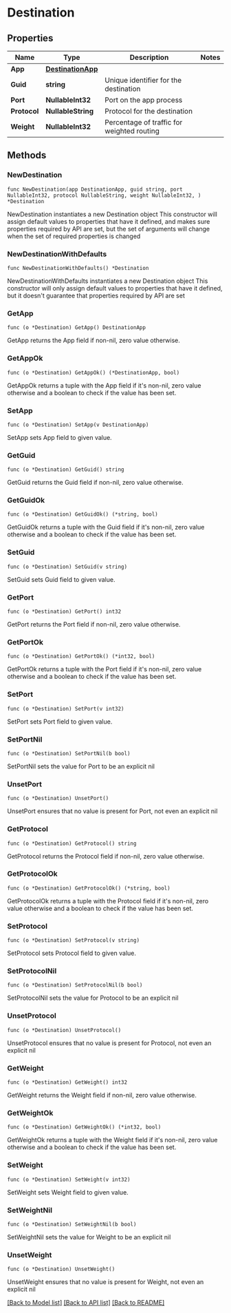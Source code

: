 # Destination

## Properties

Name | Type | Description | Notes
------------ | ------------- | ------------- | -------------
**App** | [**DestinationApp**](DestinationApp.md) |  | 
**Guid** | **string** | Unique identifier for the destination | 
**Port** | **NullableInt32** | Port on the app process | 
**Protocol** | **NullableString** | Protocol for the destination | 
**Weight** | **NullableInt32** | Percentage of traffic for weighted routing | 

## Methods

### NewDestination

`func NewDestination(app DestinationApp, guid string, port NullableInt32, protocol NullableString, weight NullableInt32, ) *Destination`

NewDestination instantiates a new Destination object
This constructor will assign default values to properties that have it defined,
and makes sure properties required by API are set, but the set of arguments
will change when the set of required properties is changed

### NewDestinationWithDefaults

`func NewDestinationWithDefaults() *Destination`

NewDestinationWithDefaults instantiates a new Destination object
This constructor will only assign default values to properties that have it defined,
but it doesn't guarantee that properties required by API are set

### GetApp

`func (o *Destination) GetApp() DestinationApp`

GetApp returns the App field if non-nil, zero value otherwise.

### GetAppOk

`func (o *Destination) GetAppOk() (*DestinationApp, bool)`

GetAppOk returns a tuple with the App field if it's non-nil, zero value otherwise
and a boolean to check if the value has been set.

### SetApp

`func (o *Destination) SetApp(v DestinationApp)`

SetApp sets App field to given value.


### GetGuid

`func (o *Destination) GetGuid() string`

GetGuid returns the Guid field if non-nil, zero value otherwise.

### GetGuidOk

`func (o *Destination) GetGuidOk() (*string, bool)`

GetGuidOk returns a tuple with the Guid field if it's non-nil, zero value otherwise
and a boolean to check if the value has been set.

### SetGuid

`func (o *Destination) SetGuid(v string)`

SetGuid sets Guid field to given value.


### GetPort

`func (o *Destination) GetPort() int32`

GetPort returns the Port field if non-nil, zero value otherwise.

### GetPortOk

`func (o *Destination) GetPortOk() (*int32, bool)`

GetPortOk returns a tuple with the Port field if it's non-nil, zero value otherwise
and a boolean to check if the value has been set.

### SetPort

`func (o *Destination) SetPort(v int32)`

SetPort sets Port field to given value.


### SetPortNil

`func (o *Destination) SetPortNil(b bool)`

 SetPortNil sets the value for Port to be an explicit nil

### UnsetPort
`func (o *Destination) UnsetPort()`

UnsetPort ensures that no value is present for Port, not even an explicit nil
### GetProtocol

`func (o *Destination) GetProtocol() string`

GetProtocol returns the Protocol field if non-nil, zero value otherwise.

### GetProtocolOk

`func (o *Destination) GetProtocolOk() (*string, bool)`

GetProtocolOk returns a tuple with the Protocol field if it's non-nil, zero value otherwise
and a boolean to check if the value has been set.

### SetProtocol

`func (o *Destination) SetProtocol(v string)`

SetProtocol sets Protocol field to given value.


### SetProtocolNil

`func (o *Destination) SetProtocolNil(b bool)`

 SetProtocolNil sets the value for Protocol to be an explicit nil

### UnsetProtocol
`func (o *Destination) UnsetProtocol()`

UnsetProtocol ensures that no value is present for Protocol, not even an explicit nil
### GetWeight

`func (o *Destination) GetWeight() int32`

GetWeight returns the Weight field if non-nil, zero value otherwise.

### GetWeightOk

`func (o *Destination) GetWeightOk() (*int32, bool)`

GetWeightOk returns a tuple with the Weight field if it's non-nil, zero value otherwise
and a boolean to check if the value has been set.

### SetWeight

`func (o *Destination) SetWeight(v int32)`

SetWeight sets Weight field to given value.


### SetWeightNil

`func (o *Destination) SetWeightNil(b bool)`

 SetWeightNil sets the value for Weight to be an explicit nil

### UnsetWeight
`func (o *Destination) UnsetWeight()`

UnsetWeight ensures that no value is present for Weight, not even an explicit nil

[[Back to Model list]](../README.md#documentation-for-models) [[Back to API list]](../README.md#documentation-for-api-endpoints) [[Back to README]](../README.md)



